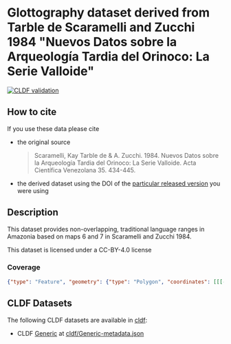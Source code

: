 # Glottography dataset derived from Tarble de Scaramelli and Zucchi 1984 "Nuevos Datos sobre la Arqueología Tardia del Orinoco: La Serie Valloide"

[![CLDF validation](https://github.com/Glottography/tarble1984nuevos/workflows/CLDF-validation/badge.svg)](https://github.com/Glottography/tarble1984nuevos/actions?query=workflow%3ACLDF-validation)

## How to cite

If you use these data please cite
- the original source
  > Scaramelli, Kay Tarble de & A. Zucchi. 1984. Nuevos Datos sobre la Arqueología Tardia del Orinoco: La Serie Valloide. Acta Científica Venezolana 35. 434-445.
- the derived dataset using the DOI of the [particular released version](../../releases/) you were using

## Description


This dataset provides non-overlapping, traditional language ranges in Amazonia based on maps 6 and 7 in Scaramelli and Zucchi 1984.

This dataset is licensed under a CC-BY-4.0 license




### Coverage

```geojson
{"type": "Feature", "geometry": {"type": "Polygon", "coordinates": [[[-75.2, -3.1], [-75.2, 12.5], [-49.8, 12.5], [-49.8, -3.1], [-75.2, -3.1]]]}, "properties": {}}
```


## CLDF Datasets

The following CLDF datasets are available in [cldf](cldf):

- CLDF [Generic](https://github.com/cldf/cldf/tree/master/modules/Generic) at [cldf/Generic-metadata.json](cldf/Generic-metadata.json)